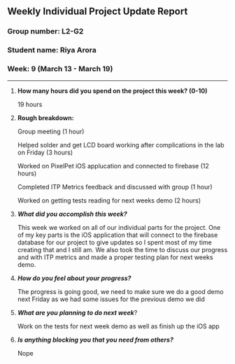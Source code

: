 ## Weekly Individual Project Update Report
### Group number: L2-G2
### Student name: Riya Arora
### Week: 9 (March 13 - March 19)
___
1. **How many hours did you spend on the project this week? (0-10)**

     19 hours

2. **Rough breakdown:**
 
     Group meeting (1 hour) 

     Helped solder and get LCD board working after complications in the lab on Friday (3 hours)

     Worked on PixelPet iOS applucation and connected to firebase (12 hours)

     Completed ITP Metrics feedback and discussed with group (1 hour)

     Worked on getting tests reading for next weeks demo (2 hours)

4. ***What did you accomplish this week?*** 

     This week we worked on all of our individual parts for the project. One of my key parts is the iOS application that will connect
     to the firebase database for our project to give updates so I spent most of my time creating that and I still am. We also took
     the time to discuss our progress and with ITP metrics and made a proper testing plan for next weeks demo.

6. ***How do you feel about your progress?*** 

     The progress is going good, we need to make sure we do a good demo next Friday as we had some issues for the previous demo we did

7. ***What are you planning to do next week***?

     Work on the tests for next week demo as well as finish up the iOS app

8. ***Is anything blocking you that you need from others?***
   
     Nope





   
